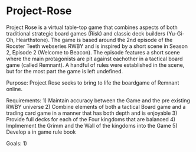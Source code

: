 # Project-Rose
Project Rose is a virtual table-top game that combines aspects of both
traditional strategic board games (Risk) and classic deck builders (Yu-Gi-Oh, Hearthstone).
The game is based around the 2nd episode of the Rooster Teeth webseries RWBY and is inspired
by a short scene in Season 2, Episode 2 (Welcome to Beacon). The episode features a short scene
where the main protagonists are pit against eachother in a tactical board game (called Remnant). A handful of 
rules were established in the scene, but for the most part the game is left undefined. 

Purpose: Project Rose seeks to bring to life the boardgame of Remnant online. 

Requirements: 
	1) Maintain accuracy between the Game and the pre existing RWBY universe
	2) Combine elements of both a tactical Board game and a trading card game in a manner that has both depth and is enjoyable
	3) Provide full decks for each of the Four kingdoms that are balanced
	4) Implmement the Grimm and the Wall of the kingdoms into the Game
	5) Develop a in game rule book 

Goals:
	1) 